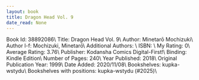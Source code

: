 ```yaml
---
layout: book
title: Dragon Head Vol. 9
date_read: None
---
```


Book Id: 38892086\ 
Title: Dragon Head Vol. 9\ 
Author: Minetarō Mochizuki\ 
Author l-f: Mochizuki, Minetarō\ 
Additional Authors: \ 
ISBN: \ 
My Rating: 0\ 
Average Rating: 3.76\ 
Publisher: Kodansha Comics Digital-First!\ 
Binding: Kindle Edition\ 
Number of Pages: 240\ 
Year Published: 2018\ 
Original Publication Year: 1999\ 
Date Added: 2020/11/08\ 
Bookshelves: kupka-wstydu\ 
Bookshelves with positions: kupka-wstydu (#2025)\ 

